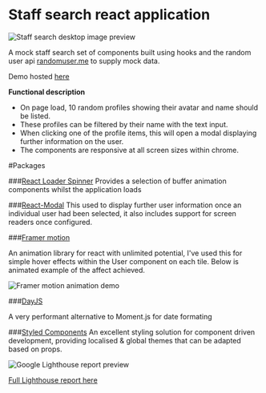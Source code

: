 # Staff search react application

![Staff search desktop image preview](https://i.ibb.co/D5fdJYV/staff-capture.png)

A mock staff search set of components built using hooks and the random user api [randomuser.me](https://randomuser.me/) to supply mock data. 

Demo hosted [here](https://elastic-fermi-f5147b.netlify.app/)

**Functional description**

- On page load, 10 random profiles showing their avatar and name should be listed.
- These profiles can be filtered by their name with the text input.
- When clicking one of the profile items, this will open a modal displaying further information on the user.
- The components are responsive at all screen sizes within chrome.

#Packages 

###[React Loader Spinner](https://www.npmjs.com/package/react-loader-spinner)
Provides a selection of buffer animation components whilst the application loads

###[React-Modal](https://reactcommunity.org/react-modal/) 
This used to display further user information once an individual user had been selected, it also includes support for screen readers once configured.

###[Framer motion](https://www.framer.com/motion/)

An animation library for react with unlimited potential, I've used this for simple hover effects within the User component on each tile.
Below is animated example of the affect achieved.

![Framer motion animation demo](https://i.ibb.co/LJNFkWT/framer-motion.gif)

###[DayJS](https://github.com/devshawn/react-dayjs/blob/master/DOCUMENTATION.md#quick-start)

A very performant alternative to Moment.js for date formating

###[Styled Components](https://styled-components.com/)
An excellent styling solution for component driven development, providing localised & global themes that can be adapted based on props.

![Google Lighthouse report preview](https://i.ibb.co/QK8rJGg/Lighthouse-report.png)

[Full Lighthouse report here](https://drive.google.com/file/d/1zq5-QX4Rea_m8nqfLkn8SIpWmKpW6nAk/view?usp=sharing)